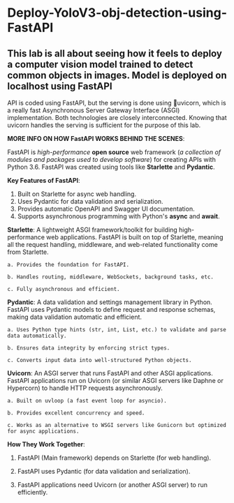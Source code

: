 # Deploy-YoloV3-obj-detection-using-FastAPI

## This lab is all about seeing how it feels to deploy a computer vision model trained to detect common objects in images. Model is deployed on localhost using FastAPI

API is coded using FastAPI, but the serving is done using 🔗uvicorn, which is a really fast Asynchronous Server Gateway Interface (ASGI) implementation. Both technologies are closely interconnected. Knowing that uvicorn handles the serving is sufficient for the purpose of this lab.





**MORE INFO ON HOW FastAPI WORKS BEHIND THE SCENES**:

FastAPI is _high-performance_ **open source** web framework (_a collection of modules and packages used to develop software_) for creating APIs with Python 3.6. FastAPI was created using tools like **Starlette** and **Pydantic**.

**Key Features of FastAPI**:
1. Built on Starlette for async web handling.
2. Uses Pydantic for data validation and serialization.
3. Provides automatic OpenAPI and Swagger UI documentation.
4. Supports asynchronous programming with Python's **async** and **await**.
   

**Starlette**: A lightweight ASGI framework/toolkit for building high-performance web applications. FastAPI is built on top of Starlette, meaning all the request handling, middleware, and web-related functionality come from Starlette. 
    
    a. Provides the foundation for FastAPI.
    
    b. Handles routing, middleware, WebSockets, background tasks, etc. 
    
    c. Fully asynchronous and efficient.

**Pydantic**: A data validation and settings management library in Python. FastAPI uses Pydantic models to define request and response schemas, making data validation automatic and efficient.

    a. Uses Python type hints (str, int, List, etc.) to validate and parse data automatically.
    
    b. Ensures data integrity by enforcing strict types.
    
    c. Converts input data into well-structured Python objects.

**Uvicorn**: An ASGI server that runs FastAPI and other ASGI applications. FastAPI applications run on Uvicorn (or similar ASGI servers like Daphne or Hypercorn) to handle HTTP requests asynchronously.
  
    a. Built on uvloop (a fast event loop for asyncio).
    
    b. Provides excellent concurrency and speed.
    
    c. Works as an alternative to WSGI servers like Gunicorn but optimized for async applications.

**How They Work Together**:

1. FastAPI (Main framework) depends on Starlette (for web handling).

2. FastAPI uses Pydantic (for data validation and serialization).

3. FastAPI applications need Uvicorn (or another ASGI server) to run efficiently.

